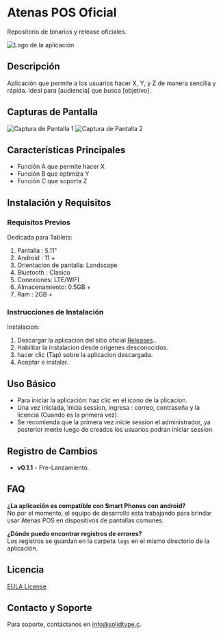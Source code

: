 # Atenas POS Oficial
Repositorio de binarios y release oficiales. 


![Logo de la aplicación](link-al-logo.png)

## Descripción
Aplicación que permite a los usuarios hacer X, Y, y Z de manera sencilla y rápida. Ideal para [audiencia] que busca [objetivo].

## Capturas de Pantalla
![Captura de Pantalla 1](link-captura1.png)
![Captura de Pantalla 2](link-captura2.png)

## Características Principales
- Función A que permite hacer X
- Función B que optimiza Y
- Función C que soporta Z

## Instalación y Requisitos
### Requisitos Previos
  Dedicada para Tablets: 
  1. Pantalla :  5.11"
  2. Android : 11 + 
  3. Orientacion de pantalla: Landscape
  4. Bluetooth : Clasico
  5. Conexiones: LTE/WIFI
  6. Almacenamiento: 0.5GB +
  7. Ram : 2GB +

  
### Instrucciones de Instalación


Instalacion: 
1. Descargar la aplicacion del sitio oficial [Releases](link-a-releases).. 
2. Habilitar la instalacion desde origenes desconocidos. 
3. hacer clic (Tap) sobre la aplicacion descargada. 
4. Aceptar e instalar. 


## Uso Básico
- Para iniciar la aplicación: haz clic en el icono de la plicacion.
- Una vez iniciada, Inicia session, ingresa : correo, contraseña y la licencia (Cuando es la primera vez).
- Se recomienda que la primera vez inicie session el administrador, ya posterior mente luego de creados los usuarios podran iniciar session.

## Registro de Cambios
- **v0.1.1** - Pre-Lanzamiento.

## FAQ
**¿La aplicación es compatible con Smart Phones con android?**  
No por el momento, el equipo de desarrollo esta trabajando para brindar usar Atenas POS en dispositivos de pantallas comunes.

**¿Dónde puedo encontrar registros de errores?**  
Los registros se guardan en la carpeta `logs` en el mismo directorio de la aplicación.

## Licencia
[EULA License](link-a-la-licencia)

## Contacto y Soporte
Para soporte, contáctanos en [info@solidtype.c](mailto:info@solidtype.net).
